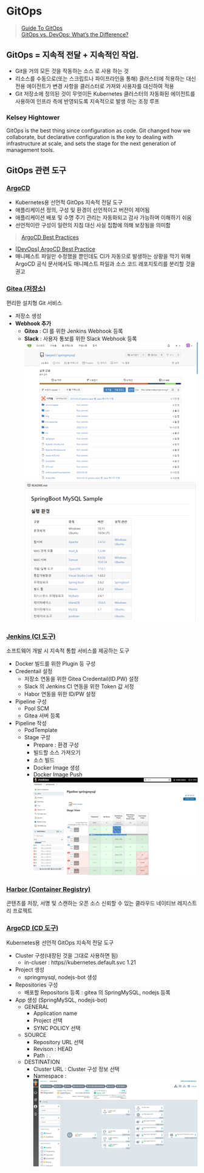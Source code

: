 # GitOps
> [Guide To GitOps](https://www.weave.works/technologies/gitops/)  
> [GitOps vs. DevOps: What’s the Difference?](https://www.bunnyshell.com/blog/gitops-vs-devops)  



## GitOps = 지속적 전달 + 지속적인 작업.  
  - Git을 거의 모든 것을 작동하는 소스 로 사용 하는 것
  - 리소스를 수동으로(또는 스크립트나 파이프라인을 통해) 클러스터에 적용하는 대신 전용 에이전트가 변경 사항을 클러스터로 가져와 사용자를 대신하여 적용  
  - Git 저장소에 정의된 것이 무엇이든 Kubernetes 클러스터의 자동화된 에이전트를 사용하여 인프라 측에 반영되도록 지속적으로 발생 하는 조정 루프  

### Kelsey Hightower
GitOps is the best thing since configuration as code. Git changed how we collaborate, but declarative configuration is the key to dealing with infrastructure at scale, and sets the stage for the next generation of management tools. 

## GitOps 관련 도구  
### [ArgoCD](https://argoproj.github.io/argo-cd/)  
- Kubernetes용 선언적 GitOps 지속적 전달 도구
- 애플리케이션 정의, 구성 및 환경이 선언적이고 버전이 제어됨
- 애플리케이션 배포 및 수명 주기 관리는 자동화되고 감사 가능하며 이해하기 쉬움  
- 선언적이란 구성이 일련의 지침 대신 사실 집합에 의해 보장됨을 의미함  

> [ArgoCD Best Practices](https://argoproj.github.io/argo-cd/user-guide/best_practices/)  
  - [[DevOps] ArgoCD Best Practice](https://wookiist.dev/m/138)  
  - 매니페스트 파일만 수정했을 뿐인데도 CI가 자동으로 발생하는 상황을 막기 위해 ArgoCD 공식 문서에서도 매니페스트 파일과 소스 코드 레포지토리를 분리할 것을 권고

### [Gitea (저장소)](./GitOps/gitea/README.md)
편리한 설치형 Git 서비스  
- 저장소 생성
- **Webhook 추가**
  - **Gitea** : CI 를 위한 Jenkins Webhook 등록
  - **Slack** : 사용자 통보를 위한 Slack Webhook 등록
![Gietea-repository-sprnigmysql-0.png](../img/Gietea-repository-sprnigmysql-0.png)  
![Gietea-repository-sprnigmysql-1.png](../img/Gietea-repository-sprnigmysql-1.png)  


### [Jenkins (CI 도구)](./GitOps/jenkins/README.md)
소프트웨어 개발 시 지속적 통합 서비스를 제공하는 도구  
- Docker 빌드를 위한 Plugin 등  구성  
- Credentail 설정
  - 저장소 연동을 위한 Gitea Credentail(ID.PW) 설정 
  - Slack 의 Jenkins CI 연동을 위한 Token 값 서정
  - Habor 연동을 위한 ID/PW 설정
- Pipeline 구성
  - Pool SCM
  - Gitea 서버 등록
- Pipeline 작성
  - PodTemplate
  - Stage 구성
    - Prepare : 환경 구성
    - 빌드할 소스 가져오기
    - 소스 빌드
    - Docker Image 생성
    - Docker Image Push
  ![Jenkins-Dashboard-springmysql.png](../img/Jenkins-Dashboard-springmysql.png)

### [Harbor (Container Registry)](../GitOps/harbor/README.md)
콘텐츠를 저장, 서명 및 스캔하는 오픈 소스 신뢰할 수 있는 클라우드 네이티브 레지스트리 프로젝트 

### [ArgoCD (CD 도구)](./GitOps/argocd/README.md)  
Kubernetes용 선언적 GitOps 지속적 전달 도구  
- Cluster 구성(내장된 것을 그대로 사용하면 됨)
  - in-cluser :  https//kubernetes.default.svc 1.21
- Project 생성
  - springmysql, nodejs-bot 생성
- Repositories 구성
  - 배포할 Repositoris 등록 : gitea 의 SpringMySQL, nodejs 등록
- App 생성 (SpringMySQL, nodejs-bot)
  - GENERAL
    - Application name
    - Project 선택
    - SYNC POLICY 선택
  - SOURCE
    - Repository URL 선택
    - Revison : HEAD
    - Path : .
  - DESTINATION
    - Cluster URL : Cluster 구성 정보 선택
    - Namespace : 
    ![argocd-app-springmysql.png](../img/argocd-app-springmysql.png)
